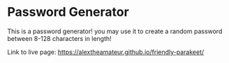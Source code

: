 # Password Generator

This is a password generator! you may use it to create a random password between 8-128 characters in length!

Link to live page: https://alextheamateur.github.io/friendly-parakeet/
